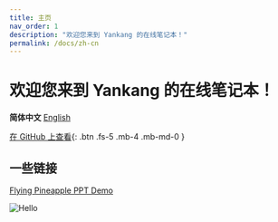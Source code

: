 ```yaml
---
title: 主页
nav_order: 1
description: "欢迎您来到 Yankang 的在线笔记本！"
permalink: /docs/zh-cn
---
```

# 欢迎您来到 Yankang 的在线笔记本！

**简体中文** [English](https://amazingkenneth.github.io)

[在 GitHub 上查看](https://github.com/Amazingkenneth/amazingkenneth.github.io){: .btn .fs-5 .mb-4 .mb-md-0 }

## 一些链接
[Flying Pineapple PPT Demo](https://1drv.ms/p/s!BE_Cwjh5LdfjjwdwIL_Y9ieA3T6G?e=z1RAQaI5YkagQXtBHvvXRg&at=9)


![Hello](https://amazingkenneth.github.io/images/hello.gif)